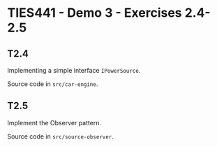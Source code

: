 # TIES441 - Demo 3 - Exercises 2.4-2.5

## T2.4

Implementing a simple interface `IPowerSource`.

Source code in `src/car-engine`.

## T2.5

Implement the Observer pattern.

Source code in `src/source-observer`.

